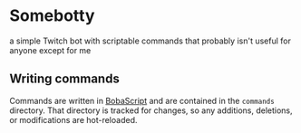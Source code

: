 # Somebotty

a simple Twitch bot with scriptable commands that probably isn't useful for anyone except for me

## Writing commands

Commands are written in [BobaScript](https://github.com/sand-head/BobaScript) and are contained in the `commands` directory. That directory is tracked for changes, so any additions, deletions, or modifications are hot-reloaded.
